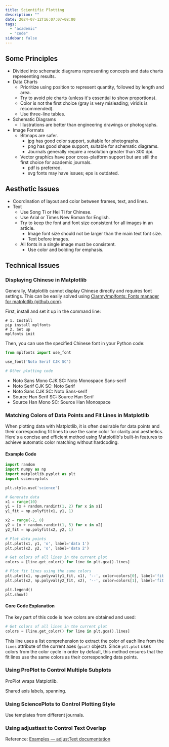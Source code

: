 ```yaml
---
title: Scientific Plotting
description: ""
date: 2024-07-12T16:07:07+08:00
tags: 
  - "academic"
  - "code"
sidebar: false
---
```



## Some Principles

- Divided into schematic diagrams representing concepts and data charts representing results.
- Data Charts
	- Prioritize using position to represent quantity, followed by length and area.
	- Try to avoid pie charts (unless it's essential to show proportions).
	- Color is not the first choice (gray is very misleading; viridis is recommended).
	- Use three-line tables.
- Schematic Diagrams
	- Illustrations are better than engineering drawings or photographs.
- Image Formats
	- Bitmaps are safer.
		- jpg has good color support, suitable for photographs.
		- png has good shape support, suitable for schematic diagrams.
		- Journals generally require a resolution greater than 300 dpi.
	- Vector graphics have poor cross-platform support but are still the first choice for academic journals.
		- pdf is preferred.
		- svg fonts may have issues; eps is outdated.

## Aesthetic Issues

- Coordination of layout and color between frames, text, and lines.
- Text
	- Use Song Ti or Hei Ti for Chinese.
	- Use Arial or Times New Roman for English.
	- Try to keep the font and font size consistent for all images in an article.
		- Image font size should not be larger than the main text font size.
		- Text before images.
	- All fonts in a single image must be consistent.
		- Use color and bolding for emphasis.


## Technical Issues

### Displaying Chinese in Matplotlib

Generally, Matplotlib cannot display Chinese directly and requires font settings.
This can be easily solved using [Clarmy/mplfonts: Fonts manager for matplotlib (github.com)](https://github.com/Clarmy/mplfonts).

First, install and set it up in the command line:
```shell
# 1. Install
pip install mplfonts
# 2. Set up
mplfonts init
```

Then, you can use the specified Chinese font in your Python code:
```python
from mplfonts import use_font

use_font('Noto Serif CJK SC')

# Other plotting code	
```

- Noto Sans Mono CJK SC: Noto Monospace Sans-serif
- Noto Serif CJK SC: Noto Serif
- Noto Sans CJK SC: Noto Sans-serif
- Source Han Serif SC: Source Han Serif
- Source Han Mono SC: Source Han Monospace

### Matching Colors of Data Points and Fit Lines in Matplotlib

When plotting data with Matplotlib, it is often desirable for data points and their corresponding fit lines to use the same color for clarity and aesthetics.
Here's a concise and efficient method using Matplotlib's built-in features to achieve automatic color matching without hardcoding.

#### Example Code

```python
import random
import numpy as np
import matplotlib.pyplot as plt
import scienceplots

plt.style.use('science')

# Generate data
x1 = range(10)
y1 = [x + random.randint(1, 2) for x in x1]
y1_fit = np.polyfit(x1, y1, 1)

x2 = range(-2, 8)
y2 = [x + random.randint(1, 5) for x in x2]
y2_fit = np.polyfit(x2, y2, 1)

# Plot data points
plt.plot(x1, y1, 'o', label='data 1')
plt.plot(x2, y2, 'o', label='data 2')

# Get colors of all lines in the current plot
colors = [line.get_color() for line in plt.gca().lines]

# Plot fit lines using the same colors
plt.plot(x1, np.polyval(y1_fit, x1), '--', color=colors[0], label='fit 1')
plt.plot(x2, np.polyval(y2_fit, x2), '--', color=colors[1], label='fit 2')

plt.legend()
plt.show()
```

#### Core Code Explanation

The key part of this code is how colors are obtained and used:

```python
# Get colors of all lines in the current plot 
colors = [line.get_color() for line in plt.gca().lines]
```

This line uses a list comprehension to extract the color of each line from the `lines` attribute of the current axes (`gca()` object).
Since `plt.plot` uses colors from the color cycle in order by default, this method ensures that the fit lines use the same colors as their corresponding data points.

### Using ProPlot to Control Multiple Subplots

ProPlot wraps Matplotlib.

Shared axis labels, spanning.

### Using SciencePlots to Control Plotting Style

Use templates from different journals.

### Using adjusttext to Control Text Overlap

Reference: [Examples — adjustText documentation](https://adjusttext.readthedocs.io/en/latest/Examples.html)
